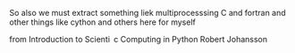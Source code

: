 So also we must extract something liek multiprocesssing
C and fortran and other things
like cython and  others here
for myself

from Introduction to Scienti c Computing in Python
Robert Johansson
